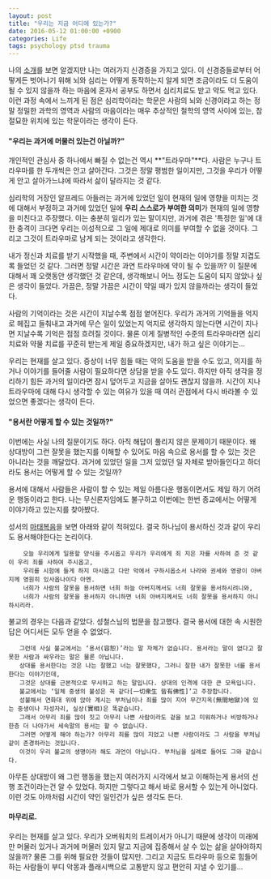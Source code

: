 ```yaml
---
layout: post
title: "우리는 지금 어디에 있는가?"
date: 2016-05-12 01:00:00 +0900
categories: Life
tags: psychology ptsd trauma
---
```


 나의 [소개](http://realignist.me/about/)를 보면 알겠지만 나는 여러가지 신경증을 가지고 있다. 이 신경증들로부터 어떻게든 벗어나기 위해 뇌와 심리는 어떻게 동작하는지 알게 되면 조금이라도 더 도움이 될 수 있지 않을까 하는 마음에 혼자서 공부도 하면서 심리치료도 받고 약도 먹고 있다. 이런 과정 속에서 느끼게 된 점은 심리학이라는 학문은 사람의 뇌와 신경이라고 하는 정말 정밀한 과학의 영역과 사람의 마음이라는 매우 추상적인 철학의 영역 사이에 있는, 참 절묘한 위치에 있는 학문이라는 생각이 든다.

#### "우리는 과거에 머물러 있는건 아닐까?"

 개인적인 관심사 중 하나에서 빠질 수 없는건 역시 **"트라우마"**다. 사람은 누구나 트라우마를 한 두개씩은 안고 살아간다. 그것은 정말 평범한 일이지만, 그것을 우리가 어떻게 안고 살아가느냐에 따라서 삶이 달라지는 것 같다.
 
 심리학의 거장인 알프레드 아들러는 과거에 있었던 일이 현재의 일에 영향을 미치는 것에 대해서 부정하고 과거에 있었던 일에 **우리 스스로가 부여한 의미**가 현재의 일에 영향을 미친다고 주장했다. 이는 충분히 일리가 있는 말이지만, 과거에 겪은 '특정한 일'에 대한 충격이 크다면 우리는 이성적으로 그 일에 제대로 의미를 부여할 수 없을 것이다. 그리고 그것이 트라우마로 남게 되는 것이라고 생각한다.
 
 내가 정신과 치료를 받기 시작했을 때, 주변에서 시간이 약이라는 이야기를 정말 지겹도록 들었던 것 같다. 그러면 정말 시간은 과연 트라우마에 약이 될 수 있을까? 이 질문에 대해서 꽤 오랫동안 생각했던 것 같은데, 생각해보니 어느 정도는 도움이 되지 않았나 싶은 생각이 들었다. 가끔은, 정말 가끔은 시간이 약일 때가 있지 않을까라는 생각이 들었다.
 
 사람의 기억이라는 것은 시간이 지날수록 점점 옅어진다. 우리가 과거의 기억들을 억지로 헤집고 들춰내고 과거에 무슨 일이 있었는지 억지로 생각하지 않는다면 시간이 지나면 지날수록 기억은 점점 흐려질 것이다. 물론 이게 질병적인 수준의 트라우마라면 심리 치료와 약물 치료를 꾸준히 받는게 제일 중요하겠지만, 내가 하고 싶은 이야기는…
 
 우리는 현재를 살고 있다. 증상이 너무 힘들 때는 약의 도움을 받을 수도 있고, 의지를 하거나 이야기를 들어줄 사람이 필요하다면 상담을 받을 수도 있다. 하지만 아직 생각을 정리하기 힘든 과거의 일이라면 잠시 덮어두고 지금을 살아도 괜찮지 않을까. 시간이 지나 트라우마에 대해 다시 생각할 수 있는 여유가 있을 때 여러 관점에서 다시 바라볼 수 있었으면 좋겠다는 생각이 든다.
 
#### "용서란 어떻게 할 수 있는 것일까?"

 이번에는 사실 나의 질문이기도 하다. 아직 해답이 풀리지 않은 문제이기 때문이다. 왜 상대방이 그런 잘못을 했는지를 이해할 수 있어도 마음 속으로 용서를 할 수 있는 것은 아니라는 것을 깨달았다. 과거에 있었던 일을 그저 있었던 일 자체로 받아들인다고 하더라도 용서는 어떻게 할 수 있는 것일까?
 
 용서에 대해서 사람들은 사람이 할 수 있는 제일 아름다운 행동이면서도 제일 하기 어려운 행동이라고 한다. 나는 무신론자임에도 불구하고 이번에는 한번 종교에서는 어떻게 이야기하고 있는지를 찾아봤다.
 
 성서의 [마태복음](http://kcm.co.kr/bible/kor/Mat6.html)을 보면 아래와 같이 적혀있다. 결국 하나님이 용서하신 것과 같이 우리도 용서해야한다는 논리이다.

		오늘 우리에게 일용할 양식을 주시옵고 우리가 우리에게 죄 지은 자를 사하여 준 것 같이 우리 죄를 사하여 주시옵고,
		우리를 시험에 들게 하지 마시옵고 다만 악에서 구하시옵소서 나라와 권세와 영광이 아버지께 영원히 있사옵나이다 아멘.
		너희가 사람의 잘못을 용서하면 너희 하늘 아버지께서도 너희 잘못을 용서하시려니와,
		너희가 사람의 잘못을 용서하지 아니하면 너희 아버지께서도 너희 잘못을 용서하지 아니하시리라.
 
 불교의 경우는 다음과 같았다. 성철스님의 법문을 참고했다. 결국 용서에 대한 속 시원한 답은 어디서든 모두 얻을 수 없었다.

	   그런데 사실 불교에서는 ‘용서(容恕)’라는 말 자체가 없습니다. 용서라는 말이 없다고 잘못한 사람과 싸우라는 말은 물론 아닙니다.
	   상대를 용서한다는 것은 나는 잘했고 너는 잘못했다, 그러니 잘한 내가 잘못한 너를 용서한다는 이야기인데,
	   그것은 상대를 근본적으로 무시하고 하는 말입니다. 상대의 인격에 대한 큰 모욕입니다.
	   불교에서는 ‘일체 중생의 불성은 꼭 같다[一切衆生 皆有佛性]’고 주장합니다.
	   성불해서 연화대 위에 앉아 계시는 부처님이나 죄를 많이 지어 무간지옥(無間地獄)에 있는 중생이나 자성자리, 실상(實相)은 똑같습니다.
	   그래서 아무리 죄를 많이 짓고 아무리 나쁜 사람이라도 겉을 보고 미워하거나 비방하거나 한층 더 나아가서 세속말의 용서는 할 수 없습니다.
	   그러면 어떻게 해야 하는가? 아무리 죄를 많이 지었고 나쁜 사람이라도 그 사람을 부처님같이 존경하라는 것입니다.
	   이것이 우리 불교의 생명이라 해도 과언이 아닙니다. 부처님을 실례로 들어도 그와 같습니다.

 아무튼 상대방이 왜 그런 행동을 했는지 여러가지 시각에서 보고 이해하는게 용서의 선행 조건이라는건 알 수 있었다. 하지만 그렇다고 해서 바로 용서할 수 있는게 아니었다. 이런 것도 아까처럼 시간이 약인 일인건가 싶은 생각도 든다.
 
#### 마무리로.

우리는 현재를 살고 있다. 우리가 오버워치의 트레이서가 아니기 때문에 생각이 미래에만 머물러 있거나 과거에 머물러 있지 말고 지금에 집중해서 살 수 있는 삶을 살아야하지 않을까? 물론 그를 위해 필요한 것들이 많지만. 그리고 지금도 트라우마 등으로 힘들어하는 사람들이 부디 악몽과 플래시백으로 고통받지 않고 편안히 지낼 수 있기를…